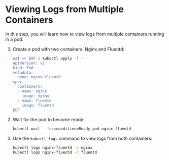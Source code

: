 # Viewing Logs from Multiple Containers

In this step, you will learn how to view logs from multiple containers running in a pod.

1. Create a pod with two containers: Nginx and Fluentd:

   ```bash
   cat << EOF | kubectl apply -f -
   apiVersion: v1
   kind: Pod
   metadata:
     name: nginx-fluentd
   spec:
     containers:
     - name: nginx
       image: nginx
     - name: fluentd
       image: fluentd
   EOF
   ```

2. Wait for the pod to become ready:

   ```bash
   kubectl wait --for=condition=Ready pod nginx-fluentd
   ```

3. Use the `kubectl logs` command to view logs from both containers:

   ```bash
   kubectl logs nginx-fluentd -c nginx
   kubectl logs nginx-fluentd -c fluentd
   ```
